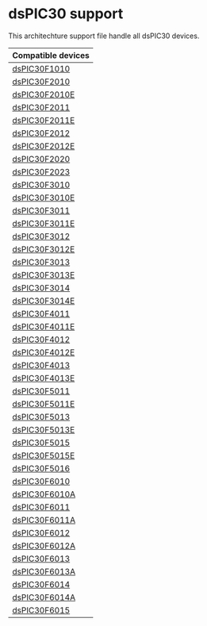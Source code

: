 # dsPIC30 support
This architechture support file handle all dsPIC30 devices.

|Compatible devices|
|---------|
|[dsPIC30F1010](http://microchip.com/dsPIC30F1010)|
|[dsPIC30F2010](http://microchip.com/dsPIC30F2010)|
|[dsPIC30F2010E](http://microchip.com/dsPIC30F2010E)|
|[dsPIC30F2011](http://microchip.com/dsPIC30F2011)|
|[dsPIC30F2011E](http://microchip.com/dsPIC30F2011E)|
|[dsPIC30F2012](http://microchip.com/dsPIC30F2012)|
|[dsPIC30F2012E](http://microchip.com/dsPIC30F2012E)|
|[dsPIC30F2020](http://microchip.com/dsPIC30F2020)|
|[dsPIC30F2023](http://microchip.com/dsPIC30F2023)|
|[dsPIC30F3010](http://microchip.com/dsPIC30F3010)|
|[dsPIC30F3010E](http://microchip.com/dsPIC30F3010E)|
|[dsPIC30F3011](http://microchip.com/dsPIC30F3011)|
|[dsPIC30F3011E](http://microchip.com/dsPIC30F3011E)|
|[dsPIC30F3012](http://microchip.com/dsPIC30F3012)|
|[dsPIC30F3012E](http://microchip.com/dsPIC30F3012E)|
|[dsPIC30F3013](http://microchip.com/dsPIC30F3013)|
|[dsPIC30F3013E](http://microchip.com/dsPIC30F3013E)|
|[dsPIC30F3014](http://microchip.com/dsPIC30F3014)|
|[dsPIC30F3014E](http://microchip.com/dsPIC30F3014E)|
|[dsPIC30F4011](http://microchip.com/dsPIC30F4011)|
|[dsPIC30F4011E](http://microchip.com/dsPIC30F4011E)|
|[dsPIC30F4012](http://microchip.com/dsPIC30F4012)|
|[dsPIC30F4012E](http://microchip.com/dsPIC30F4012E)|
|[dsPIC30F4013](http://microchip.com/dsPIC30F4013)|
|[dsPIC30F4013E](http://microchip.com/dsPIC30F4013E)|
|[dsPIC30F5011](http://microchip.com/dsPIC30F5011)|
|[dsPIC30F5011E](http://microchip.com/dsPIC30F5011E)|
|[dsPIC30F5013](http://microchip.com/dsPIC30F5013)|
|[dsPIC30F5013E](http://microchip.com/dsPIC30F5013E)|
|[dsPIC30F5015](http://microchip.com/dsPIC30F5015)|
|[dsPIC30F5015E](http://microchip.com/dsPIC30F5015E)|
|[dsPIC30F5016](http://microchip.com/dsPIC30F5016)|
|[dsPIC30F6010](http://microchip.com/dsPIC30F6010)|
|[dsPIC30F6010A](http://microchip.com/dsPIC30F6010A)|
|[dsPIC30F6011](http://microchip.com/dsPIC30F6011)|
|[dsPIC30F6011A](http://microchip.com/dsPIC30F6011A)|
|[dsPIC30F6012](http://microchip.com/dsPIC30F6012)|
|[dsPIC30F6012A](http://microchip.com/dsPIC30F6012A)|
|[dsPIC30F6013](http://microchip.com/dsPIC30F6013)|
|[dsPIC30F6013A](http://microchip.com/dsPIC30F6013A)|
|[dsPIC30F6014](http://microchip.com/dsPIC30F6014)|
|[dsPIC30F6014A](http://microchip.com/dsPIC30F6014A)|
|[dsPIC30F6015](http://microchip.com/dsPIC30F6015)|
